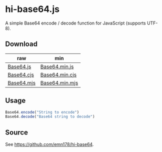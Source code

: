 #	hi-base64.js

A simple Base64 encode / decode function for JavaScript (supports UTF-8).


##	Download

| raw                                                                      | min                                                                              |
| ------------------------------------------------------------------------ | -------------------------------------------------------------------------------- |
| [Base64.js](//github.com/Heptazhou/Base64.js/raw/master/src/Base64.js)   | [Base64.min.js](//github.com/Heptazhou/Base64.js/raw/master/bin/Base64.min.js)   |
| [Base64.cjs](//github.com/Heptazhou/Base64.js/raw/master/src/Base64.cjs) | [Base64.min.cjs](//github.com/Heptazhou/Base64.js/raw/master/bin/Base64.min.cjs) |
| [Base64.mjs](//github.com/Heptazhou/Base64.js/raw/master/src/Base64.mjs) | [Base64.min.mjs](//github.com/Heptazhou/Base64.js/raw/master/bin/Base64.min.mjs) |


##	Usage

```JavaScript
Base64.encode("String to encode")
Base64.decode("Base64 string to decode")
```


##	Source

See <https://github.com/emn178/hi-base64>.

